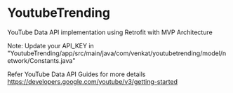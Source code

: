 # YoutubeTrending
YouTube Data API implementation using Retrofit with MVP Architecture

Note:
Update your API_KEY in "YoutubeTrending/app/src/main/java/com/venkat/youtubetrending/model/network/Constants.java"

Refer YouTube Data API Guides for more details
https://developers.google.com/youtube/v3/getting-started
